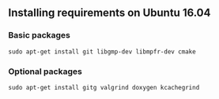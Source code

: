 Installing requirements on Ubuntu 16.04
---------------------------------------------

### Basic packages

    sudo apt-get install git libgmp-dev libmpfr-dev cmake

### Optional packages

    sudo apt-get install gitg valgrind doxygen kcachegrind
